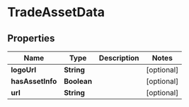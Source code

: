 # TradeAssetData

## Properties
Name | Type | Description | Notes
------------ | ------------- | ------------- | -------------
**logoUrl** | **String** |  |  [optional]
**hasAssetInfo** | **Boolean** |  |  [optional]
**url** | **String** |  |  [optional]
